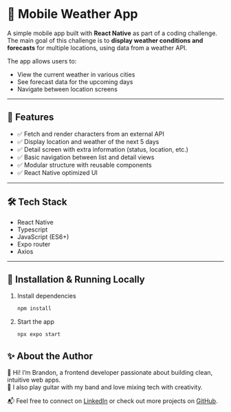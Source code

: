 # 📱 Mobile Weather App

A simple mobile app built with **React Native** as part of a coding challenge.  
The main goal of this challenge is to **display weather conditions and forecasts** for multiple locations, using data from a weather API.

The app allows users to:
- View the current weather in various cities
- See forecast data for the upcoming days
- Navigate between location screens

---

## 🚀 Features

- ✅ Fetch and render characters from an external API
- ✅ Display location and weather of the next 5 days
- ✅ Detail screen with extra information (status, location, etc.)
- ✅ Basic navigation between list and detail views
- ✅ Modular structure with reusable components
- ✅ React Native optimized UI

---

## 🛠️ Tech Stack

- React Native
- Typescript
- JavaScript (ES6+)
- Expo router
- Axios

---

## 🧪 Installation & Running Locally

1. Install dependencies

   ```bash
   npm install
   ```

2. Start the app

   ```bash
   npx expo start
   ```

## ✨ About the Author

👋 Hi! I’m Brandon, a frontend developer passionate about building clean, intuitive web apps.  
🎸 I also play guitar with my band and love mixing tech with creativity.  

📬 Feel free to connect on [LinkedIn](https://www.linkedin.com/in/brandonlr/) or check out more projects on [GitHub](https://github.com/brandoneck).
 
